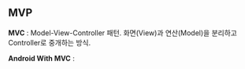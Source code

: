 ## MVP

**MVC** : Model-View-Controller 패턴.
화면(View)과 연산(Model)을 분리하고 Controller로 중개하는 방식.

**Android With MVC** : 


<!--stackedit_data:
eyJoaXN0b3J5IjpbLTE0NjQ1MTE0NTUsMTIxNzMzMjQxNyw5MT
E1ODAwNzhdfQ==
-->